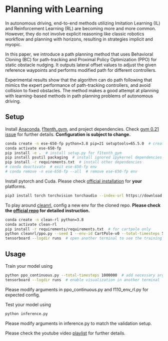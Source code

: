 # Planning with Learning

In autonomous driving, end-to-end methods utilizing Imitation Learning (IL) and Reinforcement Learning (RL) are becoming more and more common. 
However, they do not involve explicit reasoning like classic robotics workflow and planning with horizons, resulting in strategies implicit and myopic. 

In this paper, we introduce a path planning method that uses 
Behavioral Cloning (BC) for path-tracking and Proximal Policy Optimization (PPO) for static obstacle nudging. 
It outputs lateral offset values to adjust the given reference waypoints and performs modified path for different controllers. 

Experimental results show that the algorithm can do path following that mimics the expert performance of path-tracking controllers, and avoid collision to fixed obstacles. The method makes a good attempt at planning with learning-based methods in path planning problems of autonomous driving. 

## Setup

Install [Anaconda](https://docs.anaconda.com/free/anaconda/install/index.html), [f1tenth_gym](https://github.com/f1tenth/f1tenth_gym), and project dependencies.
Check [gym 0.21 issue](https://github.com/openai/gym/issues/3176) for further details.
**Configuration is subject to change.**
```bash
conda create -n ese-650-fp python=3.8 pip=21 setuptools=65.5.0  # create a new conda env under the root dir
conda activate ese-650-fp
pip install -e .  # install setup.py for f1tenth_gym
pip install psutil packaging  # install ignored ipykernel dependencies
pip install -r requirements.txt  # install other dependencies
# conda deactivate  # exit ese-650-fp env
# conda remove -n ese-650-fp --all  # remove ese-650-fp env
```

Install pytorch and Cuda. Please check [official installation](https://pytorch.org/get-started/locally/) for **your** platforms.
```bash
pip3 install torch torchvision torchaudio --index-url https://download.pytorch.org/whl/cu118  # for Derek's PC
```

To play around [cleanrl](https://github.com/vwxyzjn/cleanrl), config a new env for the cloned repo. **Please check the [official repo](https://github.com/vwxyzjn/cleanrl) for detailed instruction.**  
```bash
conda create -n clean-rl python=3.8
conda activate clean-rl
pip install -r requirements/requirements.txt  # for cartpole only
python cleanrl/ppo.py --seed 1 --env-id CartPole-v0 --total-timesteps 50000 --capture_video  # cd ./videos for visualized results
tensorboard --logdir runs  # open another terminal to see the training process
```

## Usage

Train your model using
```bash
python ppo_continuous.py --total-timesteps 1000000  # add necessary arguments for example
tensorboard --logdir runs  # enable visualization in another terminal
```
Please modify arguments in ppo_continuous.py and f110_env_rl.py for expected config. 

Test your model using
```bash
python inference.py
```
Please modify arguments in inference.py to match the validation setup. 

Please check the youtube video [playlist](https://www.youtube.com/playlist?list=PLxQD__8MmsvBaEOhgLCPge5m_NwwU4zfs) for further details. 